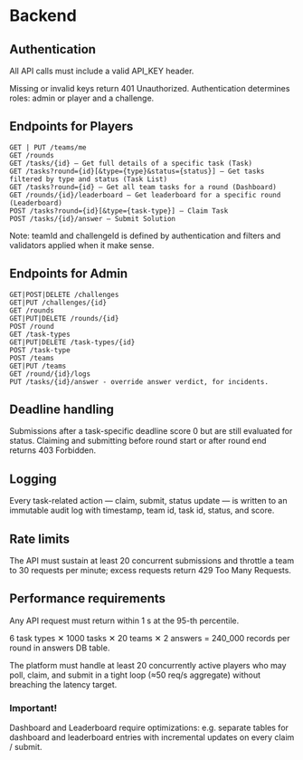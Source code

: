 # Backend

## Authentication

All API calls must include a valid API_KEY header.

Missing or invalid keys return 401 Unauthorized.
Authentication determines roles: admin or player and a challenge.

## Endpoints for Players

```
GET | PUT /teams/me
GET /rounds
GET /tasks/{id} – Get full details of a specific task (Task)
GET /tasks?round={id}[&type={type}&status={status}] – Get tasks filtered by type and status (Task List)
GET /tasks?round={id} – Get all team tasks for a round (Dashboard)
GET /rounds/{id}/leaderboard – Get leaderboard for a specific round (Leaderboard)
POST /tasks?round={id}[&type={task-type}] – Claim Task
POST /tasks/{id}/answer – Submit Solution
```

Note: teamId and challengeId is defined by authentication and filters and validators applied when it make sense.

## Endpoints for Admin

```
GET|POST|DELETE /challenges
GET|PUT /challenges/{id}
GET /rounds
GET|PUT|DELETE /rounds/{id}
POST /round
GET /task-types
GET|PUT|DELETE /task-types/{id}
POST /task-type
POST /teams
GET|PUT /teams
GET /round/{id}/logs
PUT /tasks/{id}/answer - override answer verdict, for incidents.
```

## Deadline handling

Submissions after a task-specific deadline score 0 but are still evaluated for status. Claiming and submitting before round start or after round end returns 403 Forbidden.

## Logging

Every task-related action — claim, submit, status update — is written to an immutable audit log with timestamp, team id, task id, status, and score.

## Rate limits

The API must sustain at least 20 concurrent submissions and throttle a team to 30 requests per minute; excess requests return 429 Too Many Requests.

## Performance requirements

Any API request must return within 1 s at the 95-th percentile.

6 task types ✕ 1000 tasks ✕ 20 teams ✕ 2 answers = 240_000 records per round in answers DB table.

The platform must handle at least 20 concurrently active players who may poll, claim, and submit in a tight loop (≈50 req/s aggregate) without breaching the latency target.

### Important!

Dashboard and Leaderboard require optimizations: e.g. separate tables for dashboard and leaderboard entries with incremental updates on every claim / submit.
